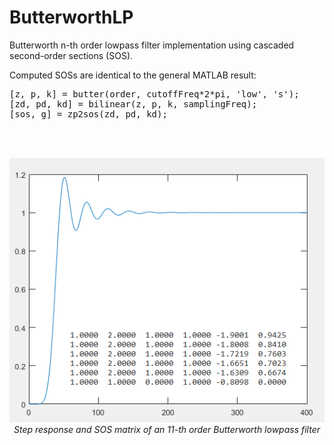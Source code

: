 # ButterworthLP
Butterworth n-th order lowpass filter implementation using cascaded second-order sections (SOS).

Computed SOSs are identical to the general MATLAB result:<br />
<pre>
[z, p, k] = butter(order, cutoffFreq*2*pi, 'low', 's');
[zd, pd, kd] = bilinear(z, p, k, samplingFreq);
[sos, g] = zp2sos(zd, pd, kd);
</pre>
<br />
<br />
<p align="center">
  <img src="test/butterworth_step_respose.png" width="536"/><br />
  <i>Step response and SOS matrix of an 11-th order Butterworth lowpass filter</i>
</p>
